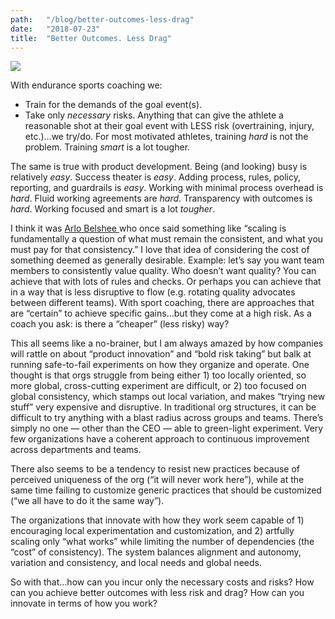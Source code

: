 ```yaml
---
path:	"/blog/better-outcomes-less-drag"
date:	"2018-07-23"
title:	"Better Outcomes. Less Drag"
---
```


![](/images/1*pyG4KKPRlRXKONHIKIKhvw@2x.jpeg)

With endurance sports coaching we:

* Train for the demands of the goal event(s).
* Take only *necessary* risks.
Anything that can give the athlete a reasonable shot at their goal event with LESS risk (overtraining, injury, etc.)…we try/do. For most motivated athletes, training *hard* is not the problem. Training *smart* is a lot tougher.

The same is true with product development. Being (and looking) busy is relatively *easy*. Success theater is *easy*. Adding process, rules, policy, reporting, and guardrails is *easy*. Working with minimal process overhead is *hard*. Fluid working agreements are *hard*. Transparency with outcomes is *hard*. Working focused and smart is a lot *tougher*.

I think it was [Arlo Belshee ](https://medium.com/u/7deb96e45d02)who once said something like “scaling is fundamentally a question of what must remain the consistent, and what you must pay for that consistency.” I love that idea of considering the cost of something deemed as generally desirable. Example: let’s say you want team members to consistently value quality. Who doesn’t want quality? You can achieve that with lots of rules and checks. Or perhaps you can achieve that in a way that is less disruptive to flow (e.g. rotating quality advocates between different teams). With sport coaching, there are approaches that are “certain” to achieve specific gains…but they come at a high risk. As a coach you ask: is there a “cheaper” (less risky) way?

This all seems like a no-brainer, but I am always amazed by how companies will rattle on about “product innovation” and “bold risk taking” but balk at running safe-to-fail experiments on how they organize and operate. One thought is that orgs struggle from being either 1) too locally oriented, so more global, cross-cutting experiment are difficult, or 2) too focused on global consistency, which stamps out local variation, and makes “trying new stuff” very expensive and disruptive. In traditional org structures, it can be difficult to try anything with a blast radius across groups and teams. There’s simply no one — other than the CEO — able to green-light experiment. Very few organizations have a coherent approach to continuous improvement across departments and teams.

There also seems to be a tendency to resist new practices because of perceived uniqueness of the org (“it will never work here”), while at the same time failing to customize generic practices that should be customized (“we all have to do it the same way”).

The organizations that innovate with how they work seem capable of 1) encouraging local experimentation and customization, and 2) artfully scaling only “what works” while limiting the number of dependencies (the “cost” of consistency). The system balances alignment and autonomy, variation and consistency, and local needs and global needs.

So with that…how can you incur only the necessary costs and risks? How can you achieve better outcomes with less risk and drag? How can you innovate in terms of how you work?

